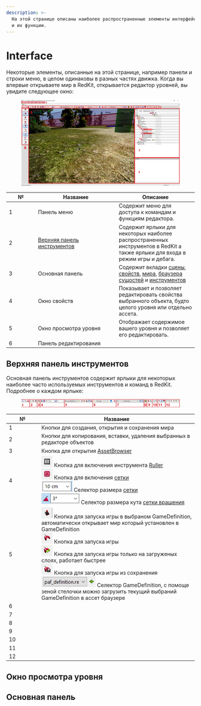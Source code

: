 ```yaml
---
description: >-
  На этой странице описаны наиболее распространенные элементы интерфейса RedKit
  и их функции.
---
```


# Interface

Некоторые элементы, описанные на этой странице, например панели и строки меню, в целом одинаковы в разных частях движка. Когда вы впервые открываете мир в RedKit, открывается редактор уровней, вы увидите следующее окно:

<figure><img src="../.gitbook/assets/image (58).png" alt=""><figcaption></figcaption></figure>

<table><thead><tr><th width="64">№</th><th width="202">Название</th><th>Описание</th></tr></thead><tbody><tr><td>1</td><td>Панель меню</td><td>Содержит меню для доступа к командам и функциям редактора.</td></tr><tr><td>2</td><td><a href="interface.md#verkhnyaya-panel-instrumentov">Верхняя панель инструментов</a></td><td>Содержит ярлыки для некоторых наиболее распространенных инструментов в RedKit а также ярлыки для входа в режим игры и дебага.</td></tr><tr><td>3</td><td>Основная панель</td><td>Содержит вкладки <a href="tabs.md#scena">сцены</a>, <a href="tabs.md#svoistva">свойств</a>, <a href="tabs.md#mir">мира</a>, <a href="tabs.md#brauzer-svoistv">браузера сущостей</a> и <a href="tabs.md#instrumenty">инструментов</a></td></tr><tr><td>4</td><td>Окно свойств</td><td>Показывает и позволяет редактировать свойства выбранного объекта, будто целого уровня или отдельно ассета.</td></tr><tr><td>5</td><td>Окно просмотра уровня</td><td>Отображает содержимое вашего уровня и позволяет его редактировать.</td></tr><tr><td>6</td><td>Панель редактирования</td><td></td></tr></tbody></table>

## Верхняя панель инструментов

Основная панель инструментов содержит ярлыки для некоторых наиболее часто используемых инструментов и команд в RedKit. Подробнее о каждом ярлыке:

<figure><img src="../.gitbook/assets/Знімок екрана 2024-05-06 182832.jpg" alt=""><figcaption></figcaption></figure>

<table data-full-width="false"><thead><tr><th width="73">№</th><th>Название</th></tr></thead><tbody><tr><td>1</td><td>Кнопки для создания, открытия и сохранения мира</td></tr><tr><td>2</td><td>Кнопки для копирования, вставки, удаления выбранных в редакторе объектов</td></tr><tr><td>3</td><td>Кнопка для открытия <a href="asset-browser.md">AssetBrowser</a></td></tr><tr><td>4</td><td><img src="../.gitbook/assets/image (50).png" alt="" data-size="original"> Кнопка для включения инструмента <a href="../level-design/ruller.md">Ruller</a><br><img src="../.gitbook/assets/image (51).png" alt=""> Кнопка для включения <a href="../level-design/grid.md">сетки</a><br><img src="../.gitbook/assets/image (60).png" alt=""> Селектор размера <a href="../level-design/grid.md">сетки</a><br><img src="../.gitbook/assets/image (61).png" alt=""> Селектор размера кута <a href="../level-design/grid.md#kut-vrasheniya">сетки вращения</a></td></tr><tr><td>5</td><td><img src="../.gitbook/assets/image (62).png" alt=""> Кнопка для запуска игры в выбраном GameDefinition, автоматически открывает мир который установлен в GameDefinition<br><img src="../.gitbook/assets/image (63).png" alt=""> Кнопка для запуска игры<br><img src="../.gitbook/assets/image (48).png" alt=""> Кнопка для запуска игры только на загруженых слоях, работает быстрее <br><img src="../.gitbook/assets/image (49).png" alt=""> Кнопка для запуска игры из сохранения<br><img src="../.gitbook/assets/image (64).png" alt=""> Селектор GameDefinition, с помоще зеной стелочки можно загрузить текущий выбраний GameDefinition в ассет браузере</td></tr><tr><td>6</td><td></td></tr><tr><td>7</td><td></td></tr><tr><td>8</td><td></td></tr><tr><td>9</td><td></td></tr><tr><td>10</td><td></td></tr><tr><td>11</td><td></td></tr><tr><td>12</td><td></td></tr></tbody></table>



## Окно просмотра уровня

## Основная панель

###
